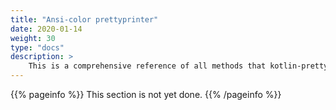 ```yaml
---
title: "Ansi-color prettyprinter"
date: 2020-01-14
weight: 30
type: "docs"
description: >
    This is a comprehensive reference of all methods that kotlin-pretty provides.
---
```


{{% pageinfo %}}
This section is not yet done.
{{% /pageinfo %}}
